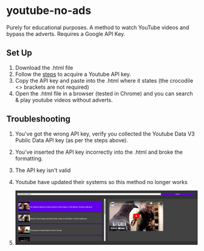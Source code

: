# youtube-no-ads
Purely for educational purposes. A method to watch YouTube videos and bypass the adverts. Requires a Google API Key. 

## Set Up
1. Download the .html file
2. Follow the [steps](https://scribehow.com/embed/How_to_Enable_YouTube_Data_API_v3_and_Generate_API_Key__so6BO10dQmC4lZPPR-vwuw?skipIntro=true) to acquire a Youtube API key. 
3. Copy the API key and paste into the .html where it states <USER-API-KEY-HERE> (the crocodile <> brackets are not required) 
4. Open the .html file in a browser (tested in Chrome) and you can search & play youtube videos without adverts.

## Troubleshooting
1. You've got the wrong API key, verify you collected the Youtube Data V3 Public Data API key (as per the steps above).
2. You've inserted the API key incorrectly into the .html and broke the formatting.
3. The API key isn't valid
4. Youtube have updated their systems so this method no longer works

5. ![Example of Web Page](./images/What-it-looks-like.PNG)
